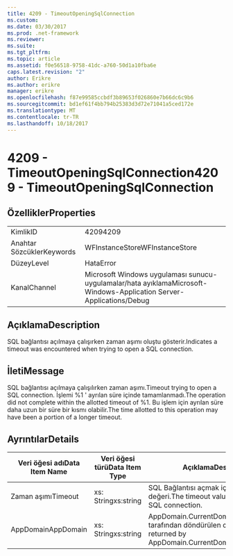 ```yaml
---
title: 4209 - TimeoutOpeningSqlConnection
ms.custom: 
ms.date: 03/30/2017
ms.prod: .net-framework
ms.reviewer: 
ms.suite: 
ms.tgt_pltfrm: 
ms.topic: article
ms.assetid: f0e56518-9758-41dc-a760-50d1a10fba6e
caps.latest.revision: "2"
author: Erikre
ms.author: erikre
manager: erikre
ms.openlocfilehash: f87e99585ccbdf3b89653f026860e7b66dc6c9b6
ms.sourcegitcommit: bd1ef61f4bb794b25383d3d72e71041a5ced172e
ms.translationtype: MT
ms.contentlocale: tr-TR
ms.lasthandoff: 10/18/2017
---
```

# <a name="4209---timeoutopeningsqlconnection"></a><span data-ttu-id="c77be-102">4209 - TimeoutOpeningSqlConnection</span><span class="sxs-lookup"><span data-stu-id="c77be-102">4209 - TimeoutOpeningSqlConnection</span></span>
## <a name="properties"></a><span data-ttu-id="c77be-103">Özellikler</span><span class="sxs-lookup"><span data-stu-id="c77be-103">Properties</span></span>  
  
|||  
|-|-|  
|<span data-ttu-id="c77be-104">Kimlik</span><span class="sxs-lookup"><span data-stu-id="c77be-104">ID</span></span>|<span data-ttu-id="c77be-105">4209</span><span class="sxs-lookup"><span data-stu-id="c77be-105">4209</span></span>|  
|<span data-ttu-id="c77be-106">Anahtar Sözcükler</span><span class="sxs-lookup"><span data-stu-id="c77be-106">Keywords</span></span>|<span data-ttu-id="c77be-107">WFInstanceStore</span><span class="sxs-lookup"><span data-stu-id="c77be-107">WFInstanceStore</span></span>|  
|<span data-ttu-id="c77be-108">Düzey</span><span class="sxs-lookup"><span data-stu-id="c77be-108">Level</span></span>|<span data-ttu-id="c77be-109">Hata</span><span class="sxs-lookup"><span data-stu-id="c77be-109">Error</span></span>|  
|<span data-ttu-id="c77be-110">Kanal</span><span class="sxs-lookup"><span data-stu-id="c77be-110">Channel</span></span>|<span data-ttu-id="c77be-111">Microsoft Windows uygulaması sunucu-uygulamalar/hata ayıklama</span><span class="sxs-lookup"><span data-stu-id="c77be-111">Microsoft-Windows-Application Server-Applications/Debug</span></span>|  
  
## <a name="description"></a><span data-ttu-id="c77be-112">Açıklama</span><span class="sxs-lookup"><span data-stu-id="c77be-112">Description</span></span>  
 <span data-ttu-id="c77be-113">SQL bağlantısı açılmaya çalışırken zaman aşımı oluştu gösterir.</span><span class="sxs-lookup"><span data-stu-id="c77be-113">Indicates a timeout was encountered when trying to open a SQL connection.</span></span>  
  
## <a name="message"></a><span data-ttu-id="c77be-114">İleti</span><span class="sxs-lookup"><span data-stu-id="c77be-114">Message</span></span>  
 <span data-ttu-id="c77be-115">SQL bağlantısı açılmaya çalışılırken zaman aşımı.</span><span class="sxs-lookup"><span data-stu-id="c77be-115">Timeout trying to open a SQL connection.</span></span> <span data-ttu-id="c77be-116">İşlemi %1 ' ayrılan süre içinde tamamlanmadı.</span><span class="sxs-lookup"><span data-stu-id="c77be-116">The operation did not complete within the allotted timeout of %1.</span></span> <span data-ttu-id="c77be-117">Bu işlem için ayrılan süre daha uzun bir süre bir kısmı olabilir.</span><span class="sxs-lookup"><span data-stu-id="c77be-117">The time allotted to this operation may have been a portion of a longer timeout.</span></span>  
  
## <a name="details"></a><span data-ttu-id="c77be-118">Ayrıntılar</span><span class="sxs-lookup"><span data-stu-id="c77be-118">Details</span></span>  
  
|<span data-ttu-id="c77be-119">Veri öğesi adı</span><span class="sxs-lookup"><span data-stu-id="c77be-119">Data Item Name</span></span>|<span data-ttu-id="c77be-120">Veri öğesi türü</span><span class="sxs-lookup"><span data-stu-id="c77be-120">Data Item Type</span></span>|<span data-ttu-id="c77be-121">Açıklama</span><span class="sxs-lookup"><span data-stu-id="c77be-121">Description</span></span>|  
|--------------------|--------------------|-----------------|  
|<span data-ttu-id="c77be-122">Zaman aşımı</span><span class="sxs-lookup"><span data-stu-id="c77be-122">Timeout</span></span>|<span data-ttu-id="c77be-123">xs: String</span><span class="sxs-lookup"><span data-stu-id="c77be-123">xs:string</span></span>|<span data-ttu-id="c77be-124">SQL Bağlantısı açmak için zaman aşımı değeri.</span><span class="sxs-lookup"><span data-stu-id="c77be-124">The timeout value for opening the SQL connection.</span></span>|  
|<span data-ttu-id="c77be-125">AppDomain</span><span class="sxs-lookup"><span data-stu-id="c77be-125">AppDomain</span></span>|<span data-ttu-id="c77be-126">xs: String</span><span class="sxs-lookup"><span data-stu-id="c77be-126">xs:string</span></span>|<span data-ttu-id="c77be-127">AppDomain.CurrentDomain.FriendlyName tarafından döndürülen dize.</span><span class="sxs-lookup"><span data-stu-id="c77be-127">The string returned by AppDomain.CurrentDomain.FriendlyName.</span></span>|
